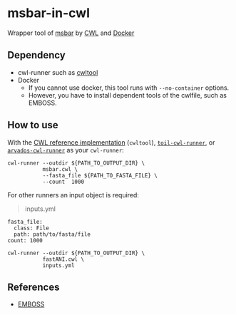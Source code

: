 # msbar-in-cwl

Wrapper tool of [msbar](http://www.bioinformatics.nl/cgi-bin/emboss/help/msbar) by [CWL](https://github.com/common-workflow-language/common-workflow-language) and [Docker](https://www.docker.com)

## Dependency

* cwl-runner such as [cwltool](https://github.com/common-workflow-language/cwltool)
* Docker
    * If you cannot use docker, this tool runs with ```--no-container``` options.
    * However, you have to install dependent tools of the cwlfile, such as EMBOSS.

## How to use

With the [CWL reference implementation](https://github.com/common-workflow-language/cwltool/) (`cwltool`), [`toil-cwl-runner`](https://toil.readthedocs.io/en/latest/running/cwl.html), or [`arvados-cwl-runner`](https://dev.arvados.org/projects/arvados/wiki/Running_Common_Workflow_Language_%28CWL%29_workflows_on_Arvados) as your `cwl-runner`:

```
cwl-runner --outdir ${PATH_TO_OUTPUT_DIR} \
           msbar.cwl \
           --fasta_file ${PATH_TO_FASTA_FILE} \
           --count  1000
```

For other runners an input object is required:
> inputs.yml
```
fasta_file:
  class: File
  path: path/to/fasta/file
count: 1000

```

```
cwl-runner --outdir ${PATH_TO_OUTPUT_DIR} \
           fastANI.cwl \
           inputs.yml
```

## References

* [EMBOSS](https://doi.org/10.1016/S0168-9525(00)02024-2)
